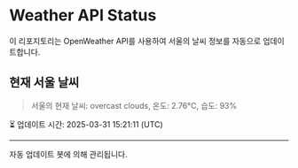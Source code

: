 
# Weather API Status

이 리포지토리는 OpenWeather API를 사용하여 서울의 날씨 정보를 자동으로 업데이트합니다.

## 현재 서울 날씨
> 서울의 현재 날씨: overcast clouds, 온도: 2.76°C, 습도: 93%

⏳ 업데이트 시간: 2025-03-31 15:21:11 (UTC)

---
자동 업데이트 봇에 의해 관리됩니다.
